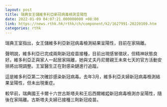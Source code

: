 ```yaml
---
layout: post
title: 瑞典女王儲維多利亞新冠病毒檢測呈陽性
date: 2022-01-09 04:07:21.000000000 +08:00
link: https://news.rthk.hk/rthk/ch/component/k2/1627991-20220109.htm
categories: rthk
---
```


瑞典王室指出，女王儲維多利亞新冠病毒檢測結果呈陽性，目前在家隔離。

聲明說，維多利亞已完成兩劑新冠疫苗接種，目前出現感冒徵狀，但精神狀態良好。維多利亞正與家人一起居家隔離，她與丈夫丹尼爾親王未來七天的官方活動安排將出現調整。王室醫生正在對感染鏈進行追蹤。

這是維多利亞第二次確診感染新冠病毒。去年3月，維多利亞夫婦新冠病毒檢測結果呈陽性，但未出現重症。

較早前，瑞典國王卡爾十六世古斯塔夫和王后西爾維婭新冠病毒檢測亦呈陽性，隨後在家隔離。古斯塔夫夫婦已接種三劑新冠疫苗。
